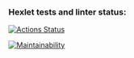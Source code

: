 ### Hexlet tests and linter status:
[![Actions Status](https://github.com/YU-K/frontend-project-lvl3/workflows/hexlet-check/badge.svg)](https://github.com/YU-K/frontend-project-lvl3/actions)

[![Maintainability](https://api.codeclimate.com/v1/badges/a99a88d28ad37a79dbf6/maintainability)](https://codeclimate.com/github/codeclimate/codeclimate/maintainability)
